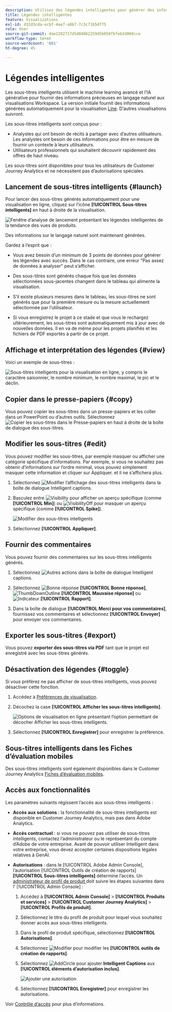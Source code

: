 ```yaml
---
description: Utilisez des légendes intelligentes pour générer des informations en langage naturel afin d’afficher rapidement les tendances dans les visualisations.
title: Légendes intelligentes
feature: Visualizations
exl-id: d32d3cda-ecbf-4ee7-a8b7-7c3c71b5df75
role: User
source-git-commit: dae2282717d5d84862259d5b056fbfeb2d068cce
workflow-type: tm+mt
source-wordcount: '661'
ht-degree: 4%

---
```


# Légendes intelligentes

Les sous-titres intelligents utilisent le machine learning avancé et l’IA générative pour fournir des informations précieuses en langage naturel aux visualisations Workspace. La version initiale fournit des informations générées automatiquement pour la visualisation [Line](line.md). D’autres visualisations suivront.

Les sous-titres intelligents sont conçus pour :

* Analystes qui ont besoin de récits à partager avec d’autres utilisateurs. Les analystes ont besoin de ces informations pour être en mesure de fournir un contexte à leurs utilisateurs.
* Utilisateurs professionnels qui souhaitent découvrir rapidement des offres de haut niveau.

Les sous-titres sont disponibles pour tous les utilisateurs de Customer Journey Analytics et ne nécessitent pas d’autorisations spéciales.

## Lancement de sous-titres intelligents {#launch}

Pour lancer des sous-titres générés automatiquement pour une visualisation en ligne, cliquez sur l’icône **[!UICONTROL Sous-titres intelligents]** en haut à droite de la visualisation.

![Fenêtre d’analyse de lancement présentant les légendes intelligentes de la tendance des vues de produits. ](assets/intell-caps-1.png)

Des informations sur le langage naturel sont maintenant générées.

Gardez à l’esprit que :

* Vous avez besoin d’un minimum de 3 points de données pour générer les légendes avec succès. Dans le cas contraire, une erreur &quot;Pas assez de données à analyser&quot; peut s’afficher.

* Des sous-titres sont générés chaque fois que les données sélectionnées sous-jacentes changent dans le tableau qui alimente la visualisation.

* S’il existe plusieurs mesures dans le tableau, les sous-titres ne sont générés que pour la première mesure ou la mesure actuellement sélectionnée par l’utilisateur.

* Si vous enregistrez le projet à ce stade et que vous le rechargez ultérieurement, les sous-titres sont automatiquement mis à jour avec de nouvelles données. Il en va de même pour les projets planifiés et les fichiers de PDF exportés à partir de ce projet.

## Affichage et interprétation des légendes {#view}

Voici un exemple de sous-titres :

![ Sous-titres intelligents pour la visualisation en ligne, y compris le caractère saisonnier, le nombre minimum, le nombre maximal, le pic et le déclin.](assets/captions.png)

## Copier dans le presse-papiers {#copy}

Vous pouvez copier les sous-titres dans un presse-papiers et les coller dans un PowerPoint ou d’autres outils. Sélectionnez ![Copier les sous-titres dans le Presse-papiers](/help/assets/icons/Copy.svg) en haut à droite de la boîte de dialogue des sous-titres.

## Modifier les sous-titres {#edit}

Vous pouvez modifier les sous-titres, par exemple masquer ou afficher une catégorie spécifique d’informations. Par exemple, si vous ne souhaitez pas obtenir d’informations sur l’ordre minimal, vous pouvez simplement masquer cette information et cliquer sur Appliquer. et il ne s’affichera plus.

1. Sélectionnez ![Modifier l’affichage des sous-titres intelligents](/help/assets/icons/EditInLight.svg) dans la boîte de dialogue Intelligent captions.

1. Basculez entre ![Visibility](/help/assets/icons/Visibility.svg) pour afficher un aperçu spécifique (comme **[!UICONTROL Min]**) ou ![VisibilityOff](/help/assets/icons/VisibilityOff.svg) pour masquer un aperçu spécifique (comme **[!UICONTROL Spike]**).

   ![Modifier des sous-titres intelligents](assets/edit-intelligent-captions.png)

1. Sélectionnez **[!UICONTROL Appliquer]**.


## Fournir des commentaires

Vous pouvez fournir des commentaires sur les sous-titres intelligents générés.

1. Sélectionnez ![Autres actions](/help/assets/icons/More.svg) dans la boîte de dialogue Intelligent captions.

1. Sélectionnez ![Bonne réponse](/help/assets/icons/ThumbUpOutline.svg) **[!UICONTROL Bonne réponse]**, ![ThumbDownOutline](/help/assets/icons/ThumbDownOutline.svg) **[!UICONTROL Mauvaise réponse]** ou ![Indicateur](/help/assets/icons/Flag.svg) **[!UICONTROL Rapport]**.

1. Dans la boîte de dialogue **[!UICONTROL Merci pour vos commentaires]**, fournissez vos commentaires et sélectionnez **[!UICONTROL Envoyer]** pour envoyer vos commentaires.

## Exporter les sous-titres {#export}

Vous pouvez **exporter des sous-titres via PDF** tant que le projet est enregistré avec les sous-titres générés.

## Désactivation des légendes {#toggle}

Si vous préférez ne pas afficher de sous-titres intelligents, vous pouvez désactiver cette fonction.

1. Accédez à [Préférences de visualisation](/help/analysis-workspace/user-preferences.md#visualizations-preferences).
1. Décochez la case **[!UICONTROL Afficher les sous-titres intelligents]**.

   ![Options de visualisation en ligne présentant l’option permettant de décocher Afficher les sous-titres intelligents.](assets/toggle-captions.png)

1. Sélectionnez **[!UICONTROL Enregistrer]** pour enregistrer la préférence.





## Sous-titres intelligents dans les Fiches d’évaluation mobiles

Des sous-titres intelligents sont également disponibles dans le Customer Journey Analytics [Fiches d’évaluation mobiles](https://experienceleague.adobe.com/fr/docs/analytics-platform/using/cja-dashboards/manage-scorecard#captions).

## Accès aux fonctionnalités

Les paramètres suivants régissent l’accès aux sous-titres intelligents :

* **Accès aux solutions** : la fonctionnalité de sous-titres intelligents est disponible en Customer Journey Analytics, mais pas dans Adobe Analytics.

* **Accès contractuel** : si vous ne pouvez pas utiliser de sous-titres intelligents, contactez l’administrateur ou le représentant du compte d’Adobe de votre entreprise. Avant de pouvoir utiliser Intelligent dans votre entreprise, vous devez accepter certaines dispositions légales relatives à GenAI.

* **Autorisations** : dans le [!UICONTROL Adobe Admin Console], l’autorisation [!UICONTROL Outils de création de rapports] **[!UICONTROL Sous-titres intelligents]** détermine l’accès. Un [ administrateur de profil de produit ](https://helpx.adobe.com/fr/enterprise/using/manage-product-profiles.html) doit suivre les étapes suivantes dans l’ [!UICONTROL Admin Console] :
   1. Accédez à **[!UICONTROL Admin Console]** > **[!UICONTROL Produits et services]** > **[!UICONTROL Customer Journey Analytics]** > **[!UICONTROL Profils de produit]**.
   1. Sélectionnez le titre du profil de produit pour lequel vous souhaitez donner accès aux sous-titres intelligents.
   1. Dans le profil de produit spécifique, sélectionnez **[!UICONTROL Autorisations]**.
   1. Sélectionnez ![Modifier](/help/assets/icons/Edit.svg) pour modifier les **[!UICONTROL outils de création de rapports]**.
   1. Sélectionnez ![AddCircle](/help/assets/icons/AddCircle.svg) pour ajouter **Intelligent Captions** aux **[!UICONTROL éléments d’autorisation inclus]**.

      ![Ajouter une autorisation](./assets/intelligent-captions-permissions.png)

   1. Sélectionnez **[!UICONTROL Enregistrer]** pour enregistrer les autorisations.

Voir [Contrôle d’accès](/help/technotes/access-control.md#access-control) pour plus d’informations.